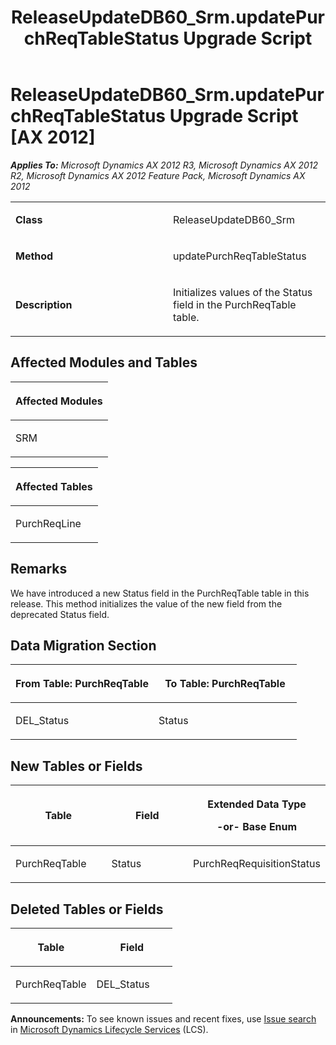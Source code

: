 ﻿---
title: ReleaseUpdateDB60_Srm.updatePurchReqTableStatus Upgrade Script
TOCTitle: ReleaseUpdateDB60_Srm.updatePurchReqTableStatus Upgrade Script
ms:assetid: 96c4c96f-8f18-14f3-b0b7-d57cf4e50155
ms:mtpsurl: https://msdn.microsoft.com/en-us/library/JJ686203(v=AX.60)
ms:contentKeyID: 49709907
ms.date: 05/18/2015
mtps_version: v=AX.60
---

# ReleaseUpdateDB60\_Srm.updatePurchReqTableStatus Upgrade Script [AX 2012]


_**Applies To:** Microsoft Dynamics AX 2012 R3, Microsoft Dynamics AX 2012 R2, Microsoft Dynamics AX 2012 Feature Pack, Microsoft Dynamics AX 2012_

<table>
<colgroup>
<col style="width: 50%" />
<col style="width: 50%" />
</colgroup>
<tbody>
<tr class="odd">
<td><p><strong>Class</strong></p></td>
<td><p>ReleaseUpdateDB60_Srm</p></td>
</tr>
<tr class="even">
<td><p><strong>Method</strong></p></td>
<td><p>updatePurchReqTableStatus</p></td>
</tr>
<tr class="odd">
<td><p><strong>Description</strong></p></td>
<td><p>Initializes values of the Status field in the PurchReqTable table.</p></td>
</tr>
</tbody>
</table>


## Affected Modules and Tables

<table>
<colgroup>
<col style="width: 100%" />
</colgroup>
<thead>
<tr class="header">
<th><p>Affected Modules</p></th>
</tr>
</thead>
<tbody>
<tr class="odd">
<td><p>SRM</p></td>
</tr>
</tbody>
</table>


<table>
<colgroup>
<col style="width: 100%" />
</colgroup>
<thead>
<tr class="header">
<th><p>Affected Tables</p></th>
</tr>
</thead>
<tbody>
<tr class="odd">
<td><p>PurchReqLine</p></td>
</tr>
</tbody>
</table>


## Remarks

We have introduced a new Status field in the PurchReqTable table in this release. This method initializes the value of the new field from the deprecated Status field.

## Data Migration Section

<table>
<colgroup>
<col style="width: 50%" />
<col style="width: 50%" />
</colgroup>
<thead>
<tr class="header">
<th><p>From Table: PurchReqTable</p></th>
<th><p>To Table: PurchReqTable</p></th>
</tr>
</thead>
<tbody>
<tr class="odd">
<td><p>DEL_Status</p></td>
<td><p>Status</p></td>
</tr>
</tbody>
</table>


## New Tables or Fields

<table>
<colgroup>
<col style="width: 33%" />
<col style="width: 33%" />
<col style="width: 33%" />
</colgroup>
<thead>
<tr class="header">
<th><p>Table</p></th>
<th><p>Field</p></th>
<th><p>Extended Data Type</p>
<p>-or- Base Enum</p></th>
</tr>
</thead>
<tbody>
<tr class="odd">
<td><p>PurchReqTable</p></td>
<td><p>Status</p></td>
<td><p>PurchReqRequisitionStatus</p></td>
</tr>
</tbody>
</table>


## Deleted Tables or Fields

<table>
<colgroup>
<col style="width: 50%" />
<col style="width: 50%" />
</colgroup>
<thead>
<tr class="header">
<th><p>Table</p></th>
<th><p>Field</p></th>
</tr>
</thead>
<tbody>
<tr class="odd">
<td><p>PurchReqTable</p></td>
<td><p>DEL_Status</p></td>
</tr>
</tbody>
</table>

  
**Announcements:** To see known issues and recent fixes, use [Issue search](http://go.microsoft.com/fwlink/?linkid=389258) in [Microsoft Dynamics Lifecycle Services](http://go.microsoft.com/fwlink/?linkid=306505) (LCS).


